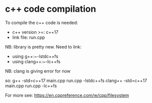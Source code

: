 # c++ code compilation
To compile the c++ code is needed:
* c++ version >=:   c++17
* link file:        run.cpp

NB: library <filesystem> is pretty new.
Need to link:
* using g++:~-lstdc++fs
* using clang++:~-lc++fs

NB: clang is giving error for now

so:
g++ -std=c++17 main.cpp run.cpp -lstdc++fs
clang++ -std=c++17 main.cpp run.cpp -lc++fs

For more see:
https://en.cppreference.com/w/cpp/filesystem
